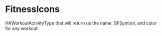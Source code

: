 # FitnessIcons
HKWorkoutActivityType that will return us the name, SFSymbol, and color for any workout.
